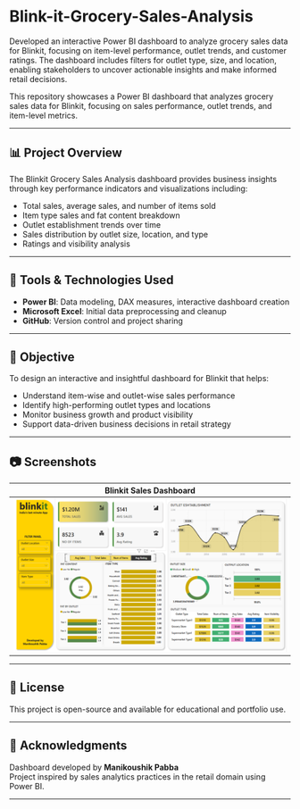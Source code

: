 # Blink-it-Grocery-Sales-Analysis
Developed an interactive Power BI dashboard to analyze grocery sales data for Blinkit, focusing on item-level performance, outlet trends, and customer ratings. The dashboard includes filters for outlet type, size, and location, enabling stakeholders to uncover actionable insights and make informed retail decisions.

This repository showcases a Power BI dashboard that analyzes grocery sales data for Blinkit, focusing on sales performance, outlet trends, and item-level metrics.

---

## 📊 Project Overview

The Blinkit Grocery Sales Analysis dashboard provides business insights through key performance indicators and visualizations including:
- Total sales, average sales, and number of items sold
- Item type sales and fat content breakdown
- Outlet establishment trends over time
- Sales distribution by outlet size, location, and type
- Ratings and visibility analysis

---

## 🧰 Tools & Technologies Used

- **Power BI**: Data modeling, DAX measures, interactive dashboard creation
- **Microsoft Excel**: Initial data preprocessing and cleanup
- **GitHub**: Version control and project sharing

---

## 📌 Objective

To design an interactive and insightful dashboard for Blinkit that helps:
- Understand item-wise and outlet-wise sales performance
- Identify high-performing outlet types and locations
- Monitor business growth and product visibility
- Support data-driven business decisions in retail strategy

---

## 📷 Screenshots

| Blinkit Sales Dashboard |
|-------------------------|
| ![Dashboard](Dashboard/Dashboard.png) |

---

## 📎 License

This project is open-source and available for educational and portfolio use.

---

## 🙌 Acknowledgments

Dashboard developed by **Manikoushik Pabba**  
Project inspired by sales analytics practices in the retail domain using Power BI.

---
